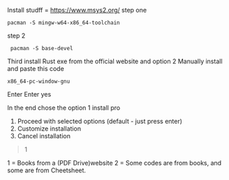 Install studff = https://www.msys2.org/
step one
```
pacman -S mingw-w64-x86_64-toolchain
```
step 2
```
 pacman -S base-devel
```
Third install Rust exe from the official website and option 2 Manually install and paste this code
```
x86_64-pc-window-gnu
```
Enter
Enter
yes

In the end chose the option 1 install pro
1) Proceed with selected options (default - just press enter)
2) Customize installation
3) Cancel installation
>1



1 = Books from a (PDF Drive)website
2 = Some codes are from books, and some are from Cheetsheet.





















<!-- 
git init
git add README.md
git commit -m "first commit"
git branch -M main
git push -u origin main -->
